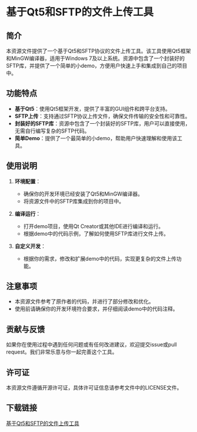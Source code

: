 # 基于Qt5和SFTP的文件上传工具

## 简介

本资源文件提供了一个基于Qt5和SFTP协议的文件上传工具。该工具使用Qt5框架和MinGW编译器，适用于Windows 7及以上系统。资源中包含了一个封装好的SFTP库，并提供了一个简单的小demo，方便用户快速上手和集成到自己的项目中。

## 功能特点

- **基于Qt5**：使用Qt5框架开发，提供了丰富的GUI组件和跨平台支持。
- **SFTP上传**：支持通过SFTP协议上传文件，确保文件传输的安全性和可靠性。
- **封装好的SFTP库**：资源中包含了一个封装好的SFTP库，用户可以直接使用，无需自行编写复杂的SFTP代码。
- **简单Demo**：提供了一个最简单的小demo，帮助用户快速理解和使用该工具。

## 使用说明

1. **环境配置**：
   - 确保你的开发环境已经安装了Qt5和MinGW编译器。
   - 将资源文件中的SFTP库集成到你的项目中。

2. **编译运行**：
   - 打开demo项目，使用Qt Creator或其他IDE进行编译和运行。
   - 根据demo中的代码示例，了解如何使用SFTP库进行文件上传。

3. **自定义开发**：
   - 根据你的需求，修改和扩展demo中的代码，实现更复杂的文件上传功能。

## 注意事项

- 本资源文件参考了原作者的代码，并进行了部分修改和优化。
- 使用前请确保你的开发环境符合要求，并仔细阅读demo中的代码注释。

## 贡献与反馈

如果你在使用过程中遇到任何问题或有任何改进建议，欢迎提交issue或pull request。我们非常乐意与你一起完善这个工具。

## 许可证

本资源文件遵循开源许可证，具体许可证信息请参考文件中的LICENSE文件。

## 下载链接

[基于Qt5和SFTP的文件上传工具](https://pan.quark.cn/s/4254831e21dd)